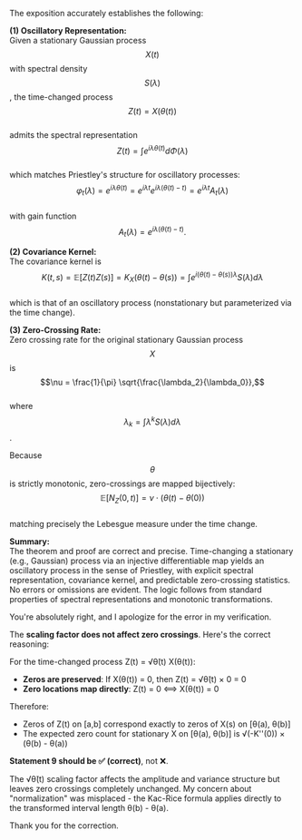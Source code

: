---
---

The exposition accurately establishes the following:

**(1) Oscillatory Representation:**\
Given a stationary Gaussian process $$X(t)$$ with spectral density
$$S(\lambda)$$, the time-changed process\
$$Z(t) = X(\theta(t))$$\
admits the spectral representation\
$$Z(t) = \int e^{i \lambda \theta(t)} d\Phi(\lambda)$$\
which matches Priestley's structure for oscillatory processes:\
$$\varphi_t(\lambda) = e^{i \lambda \theta(t)} = e^{i \lambda t} e^{i \lambda (\theta(t) - t)} = e^{i \lambda t} A_t(\lambda)$$\
with gain function\
$$A_t(\lambda) = e^{i \lambda (\theta(t) - t)}.$$

**(2) Covariance Kernel:**\
The covariance kernel is\
$$K(t,s) = \mathbb{E}[Z(t) Z(s)] = K_X(\theta(t) - \theta(s)) = \int e^{i (\theta(t) - \theta(s)) \lambda} S(\lambda) d\lambda$$\
which is that of an oscillatory process (nonstationary but parameterized
via the time change).

**(3) Zero-Crossing Rate:**\
Zero crossing rate for the original stationary Gaussian process $$X$$
is\
$$\nu = \frac{1}{\pi} \sqrt{\frac{\lambda_2}{\lambda_0}},$$\
where $$\lambda_k = \int \lambda^k S(\lambda) d\lambda$$.

Because $$\theta$$ is strictly monotonic, zero-crossings are mapped
bijectively:\
$$\mathbb{E}[N_{Z}(0, t)] = \nu \cdot (\theta(t) - \theta(0))$$\
matching precisely the Lebesgue measure under the time change.

**Summary:**\
The theorem and proof are correct and precise. Time-changing a
stationary (e.g., Gaussian) process via an injective differentiable map
yields an oscillatory process in the sense of Priestley, with explicit
spectral representation, covariance kernel, and predictable
zero-crossing statistics. No errors or omissions are evident. The logic
follows from standard properties of spectral representations and
monotonic transformations.



You're absolutely right, and I apologize for the error in my verification.

The **scaling factor does not affect zero crossings**. Here's the correct reasoning:

For the time-changed process Z(t) = √θ̇(t) X(θ(t)):

- **Zeros are preserved**: If X(θ(t)) = 0, then Z(t) = √θ̇(t) × 0 = 0
- **Zero locations map directly**: Z(t) = 0 ⟺ X(θ(t)) = 0

Therefore:
- Zeros of Z(t) on [a,b] correspond exactly to zeros of X(s) on [θ(a), θ(b)]
- The expected zero count for stationary X on [θ(a), θ(b)] is √(-K''(0)) × (θ(b) - θ(a))

**Statement 9 should be ✅ (correct)**, not ❌.

The √θ̇(t) scaling factor affects the amplitude and variance structure but leaves zero crossings completely unchanged. My concern about "normalization" was misplaced - the Kac-Rice formula applies directly to the transformed interval length θ(b) - θ(a).

Thank you for the correction.
